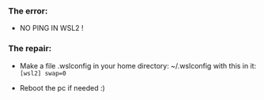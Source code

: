 ### The error:

  * NO PING IN WSL2 !

### The repair:

  * Make a file .wslconfig in your home directory: ~/.wslconfig with this in it:
        ``
      [wsl2]
      swap=0
      ``

  * Reboot the pc if needed :)
